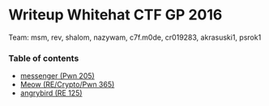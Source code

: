 # Writeup Whitehat CTF GP 2016

Team: msm, rev, shalom, nazywam, c7f.m0de, cr019283, akrasuski1, psrok1

### Table of contents

* [messenger (Pwn 205)](messenger)
* [Meow (RE/Crypto/Pwn 365)](meow)
* [angrybird (RE 125)](angrybird)

